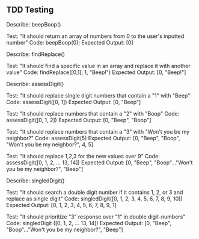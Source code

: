 TDD Testing
-----------
Describe: beepBoop()

Test: "It should return an array of numbers from 0 to the user's inputted number"
Code: beepBoop(0);
Expected Output: [0]

Describe: findReplace()

Test: "It should find a specific value in an array and replace it with another value"
Code: findReplace([0,1], 1, "Beep!") 
Expected Output: [0, "Beep!"]

Describe: assessDigit()

Test: "It should replace single digit numbers that contain a "1" with "Beep"
Code: assessDigit([0, 1])
Expected Output: [0, "Beep"]

Test: "It should replace numbers that contain a "2" with "Boop"
Code: assessDigit([0, 1, 2])
Expected Output: [0, "Beep", "Boop"]

Test: "It should replace numbers that contain a "3" with "Won't you be my neighbor?"
Code: assessDigit(5)
Expected Output: [0, "Beep", "Boop", "Won't you be my neighbor?", 4, 5]

Test: "It should replace 1,2,3 for the new values over 9"
Code: assessDigit([0, 1, 2, ... 13, 14])
Expected Output: [0, "Beep", "Boop"..."Won't you be my neighbor?", "Beep"]

Describe: singledDigit()

Test: "It should search a double digit number if it contains 1, 2, or 3 and replace as single digit"
Code: singledDigit([0, 1, 2, 3, 4, 5, 6, 7, 8, 9, 10])
Expected Output: [0, 1, 2, 3, 4, 5, 6, 7, 8, 9, 1]

Test: "It should prioritize "3" response over "1" in double digit-numbers"
Code: singledDigit ([0, 1, 2, ... 13, 14])
Expected Output: [0, "Beep", "Boop"..."Won't you be my neighbor?", "Beep"] 